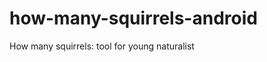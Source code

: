 how-many-squirrels-android
==========================

How many squirrels: tool for young naturalist
